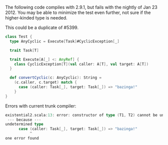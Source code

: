The following code compiles with 2.9.1, but fails with the nightly of Jan 23 2012. You may be able to minimize the test even further, not sure if the higher-kinded type is needed.

This could be a duplicate of #5399.

```scala
class Test {
  type AnyCyclic = Execute[Task]#CyclicException[_]

  trait Task[T]

  trait Execute[A[_] <: AnyRef] {
    class CyclicException[T](val caller: A[T], val target: A[T])
  }

  def convertCyclic(c: AnyCyclic): String =
    (c.caller, c.target) match {
      case (caller: Task[_], target: Task[_]) => "bazinga!"
    }
}
```

Errors with current trunk compiler:

```scala
existential2.scala:13: error: constructor of type (T1, T2) cannot be uniquely instantiated to expected type Tuple2[Test.this.Task[?>: Nothing <: Any], Test.this.Task[?>: Nothing <: Any]]
 --- because ---
undetermined type
      case (caller: Task[_], target: Task[_]) => "bazinga!"
           ^
one error found
```
